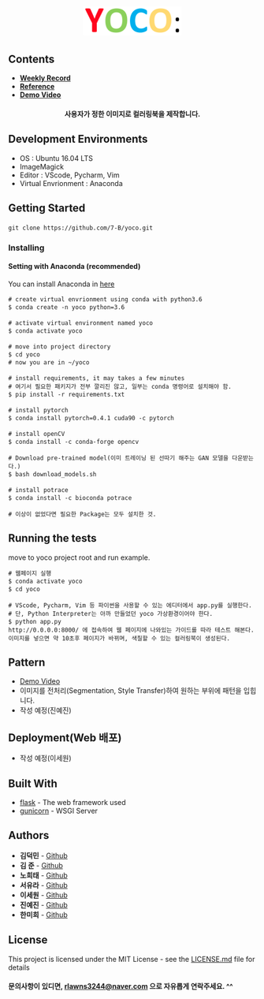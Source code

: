 
<h1 align="center">
  <br>
  <a href="https://141.223.140.22"><img src="img/YOCO-logo.png" alt="YOCO" width="200"><a>
  <br>
</h1>

## Contents  

- [**Weekly Record**](https://github.com/7-B/yoco/wiki/Development-Record)  
- [**Reference**](https://github.com/7-B/yoco/wiki/%EC%B0%B8%EA%B3%A0-%EC%9E%90%EB%A3%8C)  
- [**Demo Video**](https://www.youtube.com/watch?v=Zw67sh-4jSI)  

<h4 align="center"> 사용자가 정한 이미지로 컬러링북을 제작합니다.</h4>

## Development Environments  
- OS : Ubuntu 16.04 LTS  
- ImageMagick   
- Editor : VScode, Pycharm, Vim     
- Virtual Envrionment : Anaconda  


## Getting Started
`git clone https://github.com/7-B/yoco.git`

### Installing

#### Setting with Anaconda (recommended)

You can install Anaconda in [here](https://www.anaconda.com/distribution/)

```
# create virtual envrionment using conda with python3.6
$ conda create -n yoco python=3.6

# activate virtual environment named yoco
$ conda activate yoco

# move into project directory
$ cd yoco
# now you are in ~/yoco

# install requirements, it may takes a few minutes
# 여기서 필요한 패키지가 전부 깔리진 않고, 일부는 conda 명령어로 설치해야 함.
$ pip install -r requirements.txt

# install pytorch
$ conda install pytorch=0.4.1 cuda90 -c pytorch

# install openCV  
$ conda install -c conda-forge opencv  

# Download pre-trained model(이미 트레이닝 된 선따기 해주는 GAN 모델을 다운받는다.)  
$ bash download_models.sh  

# install potrace  
$ conda install -c bioconda potrace  

# 이상이 없었다면 필요한 Package는 모두 설치한 것.
```

## Running the tests


move to yoco project root and run example.

```
# 웹페이지 실행
$ conda activate yoco
$ cd yoco

# VScode, Pycharm, Vim 등 파이썬을 사용할 수 있는 에디터에서 app.py를 실행한다.
# 단, Python Interpreter는 아까 만들었던 yoco 가상환경이어야 한다.  
$ python app.py
http://0.0.0.0:8000/ 에 접속하여 웹 페이지에 나와있는 가이드를 따라 테스트 해본다. 이미지를 넣으면 약 10초후 페이지가 바뀌며, 색칠할 수 있는 컬러링북이 생성된다. 
```

## Pattern  
- [Demo Video](https://youtu.be/jX-nO-Tvo8Q)  
- 이미지를 전처리(Segmentation, Style Transfer)하여 원하는 부위에 패턴을 입힙니다.        
- 작성 예정(진예진)    


## Deployment(Web 배포)   
- 작성 예정(이세원)  


## Built With

* [flask](http://flask.palletsprojects.com/en/1.1.x/) - The web framework used  
* [gunicorn](http://docs.gunicorn.org/en/stable/index.html) - WSGI Server  

## Authors

* **김덕민** - [Github](https://github.com/dimsim21)  
* **김  준** - [Github](https://github.com/rlawns324)  
* **노희태** - [Github](https://github.com/heetea)  
* **서유라** - [Github](https://github.com/SEO-YURA)  
* **이세원** - [Github](https://github.com/Crispiness)  
* **진예진** - [Github](https://github.com/YEEN6)  
* **한미희** - [Github](https://github.com/miheeee)

## License

This project is licensed under the MIT License - see the [LICENSE.md](LICENSE.md) file for details  

#### 문의사항이 있디면, rlawns3244@naver.com 으로 자유롭게 연락주세요. ^^  

